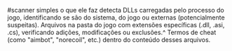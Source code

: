 #scanner simples
o que ele faz detecta DLLs carregadas pelo processo do jogo, identificando se são do sistema, do jogo ou externas (potencialmente suspeitas).
Arquivos na pasta do jogo com extensões específicas (.dll, .asi, .cs), verificando adições, modificações ou exclusões.^
Termos de cheat (como "aimbot", "norecoil", etc.) dentro do conteúdo desses arquivos.
